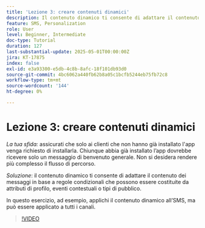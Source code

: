 ```yaml
---
title: 'Lezione 3: creare contenuti dinamici'
description: Il contenuto dinamico ti consente di adattare il contenuto dei messaggi in base a regole condizionali che possono essere costituite da attributi di profilo, eventi contestuali o tipi di pubblico. In questo esercizio applicherai il contenuto dinamico all’SMS.
feature: SMS, Personalization
role: User
level: Beginner, Intermediate
doc-type: Tutorial
duration: 127
last-substantial-update: 2025-05-01T00:00:00Z
jira: KT-17875
index: false
exl-id: e3a93300-e5db-4c8b-8afc-18f101db93d0
source-git-commit: 4bc6062a440fb62b8a05c1bcfb5244eb75fb72c8
workflow-type: tm+mt
source-wordcount: '144'
ht-degree: 0%

---
```


# Lezione 3: creare contenuti dinamici

*La tua sfida:* assicurati che solo ai clienti che non hanno già installato l&#39;app venga richiesto di installarla. Chiunque abbia già installato l’app dovrebbe ricevere solo un messaggio di benvenuto generale. Non si desidera rendere più complesso il flusso di percorso. 

*Soluzione*: il contenuto dinamico ti consente di adattare il contenuto dei messaggi in base a regole condizionali che possono essere costituite da attributi di profilo, eventi contestuali o tipi di pubblico. 

In questo esercizio, ad esempio, applichi il contenuto dinamico all’SMS, ma può essere applicato a tutti i canali.

>[!VIDEO](https://video.tv.adobe.com/v/3457913/?learn=on&enablevpops)
